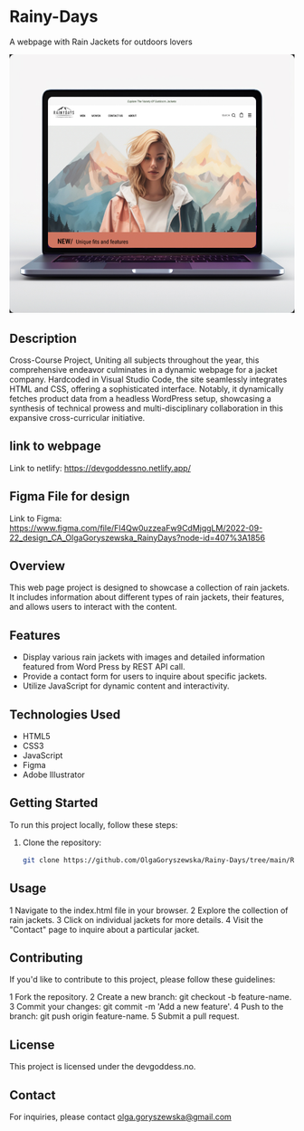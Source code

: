 # Rainy-Days

A webpage with Rain Jackets for outdoors lovers

![Rainy Days img](../images/project-rainy-days.jpg)

## Description

Cross-Course Project, Uniting all subjects throughout the year, this comprehensive endeavor culminates in a dynamic webpage for a jacket company. Hardcoded in Visual Studio Code, the site seamlessly integrates HTML and CSS, offering a sophisticated interface. Notably, it dynamically fetches product data from a headless WordPress setup, showcasing a synthesis of technical prowess and multi-disciplinary collaboration in this expansive cross-curricular initiative.

## link to webpage

Link to netlify: https://devgoddessno.netlify.app/

## Figma File for design

Link to Figma:
https://www.figma.com/file/Fl4Qw0uzzeaFw9CdMjqgLM/2022-09-22_design_CA_OlgaGoryszewska_RainyDays?node-id=407%3A1856

## Overview

This web page project is designed to showcase a collection of rain jackets. It includes information about different types of rain jackets, their features, and allows users to interact with the content.

## Features

- Display various rain jackets with images and detailed information featured from Word Press by REST API call.
- Provide a contact form for users to inquire about specific jackets.
- Utilize JavaScript for dynamic content and interactivity.

## Technologies Used

- HTML5
- CSS3
- JavaScript
- Figma
- Adobe Illustrator

## Getting Started

To run this project locally, follow these steps:

1. Clone the repository:

   ```bash
   git clone https://github.com/OlgaGoryszewska/Rainy-Days/tree/main/README

   ```

## Usage

1 Navigate to the index.html file in your browser.
2 Explore the collection of rain jackets.
3 Click on individual jackets for more details.
4 Visit the "Contact" page to inquire about a particular jacket.

## Contributing

If you'd like to contribute to this project, please follow these guidelines:

1 Fork the repository.
2 Create a new branch: git checkout -b feature-name.
3 Commit your changes: git commit -m 'Add a new feature'.
4 Push to the branch: git push origin feature-name.
5 Submit a pull request.

## License

This project is licensed under the devgoddess.no.

## Contact

For inquiries, please contact olga.goryszewska@gmail.com
